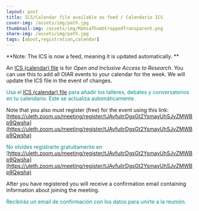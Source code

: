 ```yaml
---
layout: post
title: ICS/Calendar file available as feed / Calendario ICS
cover-img: /assets/img/path.jpg
thumbnail-img: /assets/img/MahsaThumbCroppedTransparent.png
share-img: /assets/img/path.jpg
tags: [about,registration,calendar]
---
```


**Note: The ICS is now a feed, meaning it is updated automatically. **


An [ICS (calendar) file](https://outlook.office365.com/owa/calendar/a14f92d19eb24afdab3a3bc6938f09f7@uleth.ca/0c920d7278b94630a843d1feb9677f665923521347890745761/calendar.ics) is  for _Open and Inclusive Access to Research_. You can use this to add all OIAR events to your calendar for the week. We will update the ICS file in the event of changes.

<span style="color: DarkCyan;"> Usa el [ICS (calendar) file](https://outlook.office365.com/owa/calendar/a14f92d19eb24afdab3a3bc6938f09f7@uleth.ca/0c920d7278b94630a843d1feb9677f665923521347890745761/calendar.ics) para añadir los talleres, debates y conversatorios en tu calendario. Este se actualiza automáticamente.</span>

Note that you also must register (free) for the event using this link: [https://uleth.zoom.us/meeting/register/tJAvfuitrDgsGt2YsmayUhSJvZMWBp9Qwsha](https://uleth.zoom.us/meeting/register/tJAvfuitrDgsGt2YsmayUhSJvZMWBp9Qwsha)

<span style="color: DarkCyan;">No olvides registrarte gratuitamente en [https://uleth.zoom.us/meeting/register/tJAvfuitrDgsGt2YsmayUhSJvZMWBp9Qwsha](https://uleth.zoom.us/meeting/register/tJAvfuitrDgsGt2YsmayUhSJvZMWBp9Qwsha)</span>

After you have registered you will receive a confirmation email containing information about joining the meeting.

<span style="color: DarkCyan;">Recibirás un email de confirmación con los datos para unirte a la reunión. </span>
